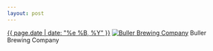 ```yaml
---
layout: post
---
```


<p>
  <time><a href="/76">{{ page.date | date: "%e %B, %Y" }}</a></time>
  <a href="/76"><img src="{{ site.assets_url }}/76-640.jpg" srcset="{{ site.assets_url }}/76-1280.jpg 1280w, {{ site.assets_url }}/76-960.jpg 960w, {{ site.assets_url }}/76-640.jpg 640w, {{ site.assets_url }}/76-320.jpg 320w" sizes="(min-width: 700px) 50vw, calc(100vw - 2rem)" alt="Buller Brewing Company" /></a>
  <span>Buller Brewing Company</span>
</p>
